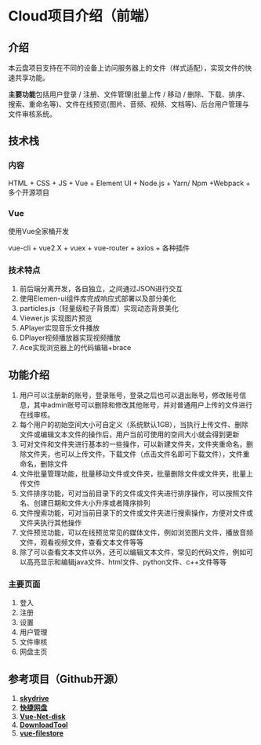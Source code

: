 # Cloud项目介绍（前端）

## 介绍

本云盘项目支持在不同的设备上访问服务器上的文件（样式适配），实现文件的快速共享功能。

**主要功能**包括用户登录 / 注册、文件管理(批量上传 / 移动 / 删除、下载、排序、搜索、重命名等)、文件在线预览(图片、音频、视频、文档等)、后台用户管理与文件审核系统。

## 技术栈

### 内容

HTML + CSS + JS + Vue + Element UI + Node.js + Yarn/ Npm +Webpack + 多个开源项目

### Vue

使用Vue全家桶开发

vue-cli + vue2.X + vuex + vue-router + axios + 各种插件

### 技术特点

1. 前后端分离开发，各自独立，之间通过JSON进行交互
2. 使用Elemen-ui组件库完成响应式部署以及部分美化
3. particles.js（轻量级粒子背景库）实现动态背景美化
4. Viewer.js 实现图片预览
5. APlayer实现音乐文件播放
6. DPlayer视频播放器实现视频播放
7. Ace实现浏览器上的代码编辑+brace

## 功能介绍

1. 用户可以注册新的账号，登录账号，登录之后也可以退出账号，修改账号信息，其中admin账号可以删除和修改其他账号，并对普通用户上传的文件进行在线审核。
2. 每个用户的初始空间大小可自定义（系统默认1GB），当执行上传文件、删除文件或编辑文本文件的操作后，用户当前可使用的空间大小就会得到更新
3. 可对文件和文件夹进行基本的一些操作，可以新建文件夹，文件夹重命名，删除文件夹，也可以上传文件，下载文件（点击文件名即可下载文件），文件重命名，删除文件
4. 文件批量管理功能，批量移动文件或文件夹，批量删除文件或文件夹，批量上传文件
5. 文件排序功能，可对当前目录下的文件或文件夹进行排序操作，可以按照文件名、创建日期和文件大小升序或者降序排列
6. 文件搜索功能，可对当前目录下的文件或文件夹进行搜索操作，方便对文件或文件夹执行其他操作
7. 文件预览功能，可以在线预览常见的媒体文件，例如浏览图片文件，播放音频文件，观看视频文件，查看文本文件等等
8. 除了可以查看文本文件以外，还可以编辑文本文件，常见的代码文件，例如可以高亮显示和编辑java文件、html文件、python文件、c++文件等等

### 主要页面

1. 登入
2. 注册
3. 设置
4. 用户管理
5. 文件审核
6. 网盘主页

## 参考项目（Github开源）

1. [**skydrive**](https://github.com/hcLei/skydrive)
2. [**快捷网盘**](https://github.com/Qzhangqi/SHARECLOUD-vue)
3. [**Vue-Net-disk**](https://github.com/xiexiaoyang/Vue-Net-disk)
4. [**DownloadTool**](https://github.com/bladedragon/DownloadTool)
5. [**vue-filestore**](https://github.com/yuhang-dong/vue-filestore)